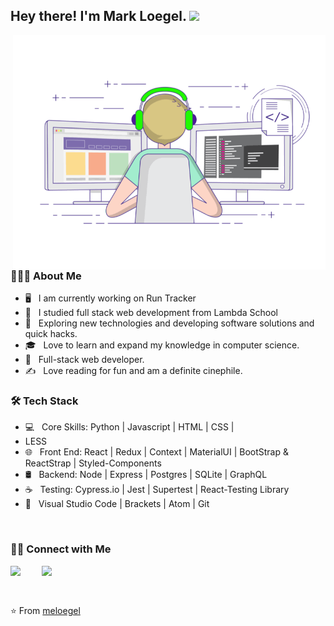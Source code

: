 <h2> Hey there! I'm Mark Loegel. <img src="https://github.com/souvikguria98/souvikguria98/blob/master/Hi.gif" width="25"></h2>
<img align="right" alt="GIF" src="https://raw.githubusercontent.com/devSouvik/devSouvik/master/gif3.gif" width="500"/>

<h3> 👨🏻‍💻 About Me </h3>

- 🖥  &nbsp; I am currently working on Run Tracker
- 🔭 &nbsp; I studied full stack web development from Lambda School
- 🤔 &nbsp; Exploring new technologies and developing software solutions and quick hacks.
- 🎓 &nbsp; Love to learn and expand my knowledge in computer science.
- 💼 &nbsp; Full-stack web developer.
- ✍️ &nbsp; Love reading for fun and am a definite cinephile.
 

<h3>🛠 Tech Stack</h3>


- 💻 &nbsp; Core Skills: Python | Javascript | HTML | CSS | <li><i className="fab fa-less"></i> LESS</li>
- 🌐 &nbsp; Front End: React | Redux | Context | MaterialUI | BootStrap & ReactStrap | Styled-Components
- 🛢 &nbsp; Backend: Node | Express | Postgres | SQLite | GraphQL
- ☕ &nbsp; Testing: Cypress.io | Jest | Supertest | React-Testing Library
- 🔧 &nbsp;  Visual Studio Code | Brackets | Atom | Git

<br>


<h3> 🤝🏻 Connect with Me </h3>

<p align="center">
&nbsp; <a href="https://www.linkedin.com/in/mark-loegel/" target="_blank" rel="noopener noreferrer"><img src="https://img.icons8.com/plasticine/100/000000/linkedin.png" width="50" align="left"/></a>
&nbsp; <a href="mailto:meloegel@gmail.com" target="_blank" rel="noopener noreferrer"><img src="https://img.icons8.com/plasticine/100/000000/gmail.png"  width="50" align="left" /></a>
</p>

<br>

⭐️ From [meloegel](https://github.com/meloegel)
